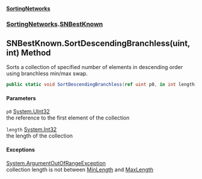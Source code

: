 #### [SortingNetworks](index.md 'index')
### [SortingNetworks](SortingNetworks.md 'SortingNetworks').[SNBestKnown](SortingNetworks_SNBestKnown.md 'SortingNetworks.SNBestKnown')
## SNBestKnown.SortDescendingBranchless(uint, int) Method
Sorts a collection of specified number of elements in descending order using branchless min/max swap.  
```csharp
public static void SortDescendingBranchless(ref uint p0, in int length);
```
#### Parameters
<a name='SortingNetworks_SNBestKnown_SortDescendingBranchless(uint_int)_p0'></a>
`p0` [System.UInt32](https://docs.microsoft.com/en-us/dotnet/api/System.UInt32 'System.UInt32')  
the reference to the first element of the collection
  
<a name='SortingNetworks_SNBestKnown_SortDescendingBranchless(uint_int)_length'></a>
`length` [System.Int32](https://docs.microsoft.com/en-us/dotnet/api/System.Int32 'System.Int32')  
the length of the collection
  
#### Exceptions
[System.ArgumentOutOfRangeException](https://docs.microsoft.com/en-us/dotnet/api/System.ArgumentOutOfRangeException 'System.ArgumentOutOfRangeException')  
collection length is not between [MinLength](SortingNetworks_SNBestKnown_MinLength.md 'SortingNetworks.SNBestKnown.MinLength') and [MaxLength](SortingNetworks_SNBestKnown_MaxLength.md 'SortingNetworks.SNBestKnown.MaxLength')

